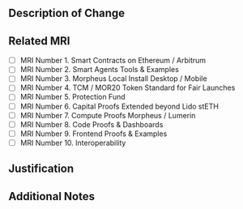 ## Description of Change
<!-- Provide a brief description of the change being made -->

## Related MRI
<!-- Select the Morpheus Reference Implementation that this change falls under -->
- [ ] MRI Number 1. Smart Contracts on Ethereum / Arbitrum 
- [ ] MRI Number 2. Smart Agents Tools & Examples
- [ ] MRI Number 3. Morpheus Local Install Desktop / Mobile
- [ ] MRI Number 4. TCM / MOR20 Token Standard for Fair Launches  
- [ ] MRI Number 5. Protection Fund
- [ ] MRI Number 6. Capital Proofs Extended beyond Lido stETH
- [ ] MRI Number 7. Compute Proofs Morpheus / Lumerin
- [ ] MRI Number 8. Code Proofs & Dashboards
- [ ] MRI Number 9. Frontend Proofs & Examples
- [ ] MRI Number 10. Interoperability

## Justification
<!-- Explain why this change belongs under the selected MRI and how it aligns with that implementation's goals -->

## Additional Notes
<!-- Include any other relevant details, considerations, or impacts of this change -->
